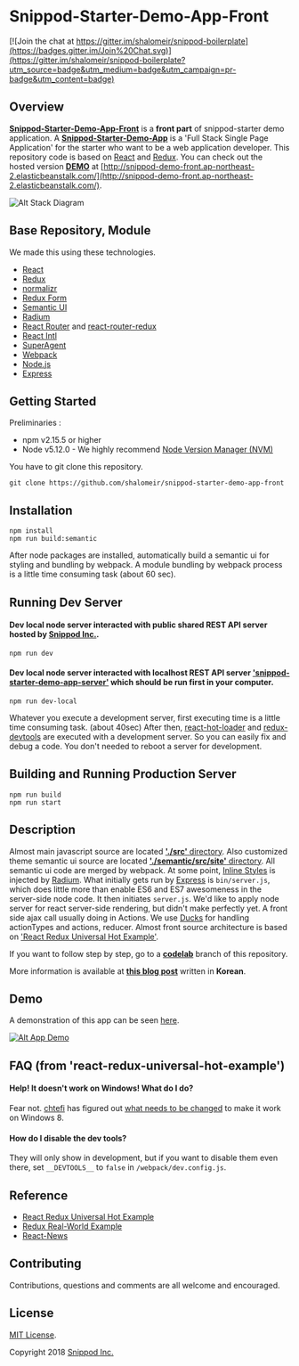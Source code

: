 # **Snippod-Starter-Demo-App-Front**

[![Join the chat at https://gitter.im/shalomeir/snippod-boilerplate](https://badges.gitter.im/Join%20Chat.svg)](https://gitter.im/shalomeir/snippod-boilerplate?utm_source=badge&utm_medium=badge&utm_campaign=pr-badge&utm_content=badge)

## Overview

[**Snippod-Starter-Demo-App-Front**](https://github.com/shalomeir/snippod-starter-demo-app-front) is a **front part** of snippod-starter demo application. A [**Snippod-Starter-Demo-App**](https://github.com/shalomeir/snippod-starter-demo-app) is a 'Full Stack Single Page Application' for the starter who want to be a web application developer.
This repository code is based on [React](http://facebook.github.io/react/) and [Redux](https://github.com/gaearon/redux).
You can check out the hosted version [**DEMO**](http://snippod-demo-front.ap-northeast-2.elasticbeanstalk.com/) at [http://snippod-demo-front.ap-northeast-2.elasticbeanstalk.com/](http://snippod-demo-front.ap-northeast-2.elasticbeanstalk.com/).

![Alt Stack Diagram](https://raw.githubusercontent.com/shalomeir/snippod-starter-demo-app-front/master/SnippodStarterDemoAppFrontArchitecture.png "Stack Diagram")

## Base Repository, Module
  
We made this using these technologies.

* [React](http://facebook.github.io/react/)
* [Redux](https://github.com/gaearon/redux)
* [normalizr](https://github.com/paularmstrong/normalizr)
* [Redux Form](http://redux-form.com/)
* [Semantic UI](http://semantic-ui.com/)
* [Radium](https://github.com/FormidableLabs/radium)
* [React Router](https://github.com/reactjs/react-router) and [react-router-redux](https://github.com/reactjs/react-router-redux)
* [React Intl](https://github.com/yahoo/react-intl)
* [SuperAgent](https://visionmedia.github.io/superagent/)
* [Webpack](https://webpack.github.io/)
* [Node.js](https://nodejs.org/en/)
* [Express](http://expressjs.com/)


## Getting Started
Preliminaries :
* npm v2.15.5 or higher
* Node v5.12.0 - We highly recommend [Node Version Manager (NVM)](https://github.com/creationix/nvm)

You have to git clone this repository.
```
git clone https://github.com/shalomeir/snippod-starter-demo-app-front
```

## Installation

```
npm install
npm run build:semantic
```

After node packages are installed, automatically build a semantic ui for styling and bundling by webpack. A module bundling by webpack process is a little time consuming task (about 60 sec).

## Running Dev Server

#### Dev local node server interacted with public shared REST API server hosted by [Snippod Inc.](https://www.snippod.com).
```
npm run dev
```

#### Dev local node server interacted with localhost REST API server ['snippod-starter-demo-app-server'](https://github.com/shalomeir/snippod-starter-demo-app-server) which should be run first in your computer.
```
npm run dev-local
```

Whatever you execute a development server, first executing time is a little time consuming task. (about 40sec)
After then, [react-hot-loader](https://github.com/gaearon/react-hot-loader) and [redux-devtools](https://github.com/gaearon/redux-devtools) are executed with a development server. So you can easily fix and debug a code. You don't needed to reboot a server for development. 


## Building and Running Production Server

```
npm run build
npm run start
```

## Description
Almost main javascript source are located [**'./src'** directory](https://github.com/shalomeir/snippod-boilerplate/tree/master/snippod_webapp/client/scripts).
Also customized theme semantic ui source are located [**'./semantic/src/site'** directory](https://github.com/shalomeir/snippod-boilerplate/tree/master/snippod_webapp/client/scripts). All semantic ui code are merged by webpack. 
At some point, [Inline Styles](docs/InlineStyles.md) is injected by [Radium](https://github.com/FormidableLabs/radium).
What initially gets run by [Express](http://expressjs.com/) is `bin/server.js`, which does little more than enable ES6 and ES7 awesomeness in the server-side node code. It then initiates `server.js`.
We'd like to apply node server for react server-side rendering, but didn't make perfectly yet.
A front side ajax call usually doing in Actions. We use [Ducks](https://github.com/erikras/ducks-modular-redux) for handling actionTypes and actions, reducer.
Almost front source architecture is based on ['React Redux Universal Hot Example'](https://github.com/erikras/react-redux-universal-hot-example).

If you want to follow step by step, go to a [**codelab**](https://github.com/shalomeir/snippod-starter-demo-app-front/tree/codelab) branch of this repository.

More information is available at [**this blog post**](http://www.shalomeir.com/2016/07/snippod-starter-demo-app-full-stack-react-redux-django/) written in **Korean**.


## Demo

A demonstration of this app can be seen [here](http://snippod-demo-front.ap-northeast-2.elasticbeanstalk.com/).

[![Alt App Demo](https://raw.githubusercontent.com/shalomeir/snippod-starter-demo-app-front/master/SnippodStarterDemoApp_Capture_En_160717.png "App Demo")](http://snippod-demo-front.ap-northeast-2.elasticbeanstalk.com/)


## FAQ (from 'react-redux-universal-hot-example')

#### Help! It doesn't work on Windows! What do I do?

Fear not. [chtefi](https://github.com/chtefi) has figured out [what needs to be changed](https://github.com/erikras/react-redux-universal-hot-example/pull/21/files) to make it work on Windows 8.

#### How do I disable the dev tools?

They will only show in development, but if you want to disable them even there, set `__DEVTOOLS__` to `false` in `/webpack/dev.config.js`.


## Reference

- [React Redux Universal Hot Example](https://github.com/erikras/react-redux-universal-hot-example)
- [Redux Real-World Example](https://github.com/rackt/redux/tree/master/examples/real-world)
- [React-News](https://github.com/echenley/react-news)

## Contributing

Contributions, questions and comments are all welcome and encouraged.

## License
[MIT License](http://opensource.org/licenses/MIT).

Copyright 2018 [Snippod Inc.](https://www.snippod.com/)

